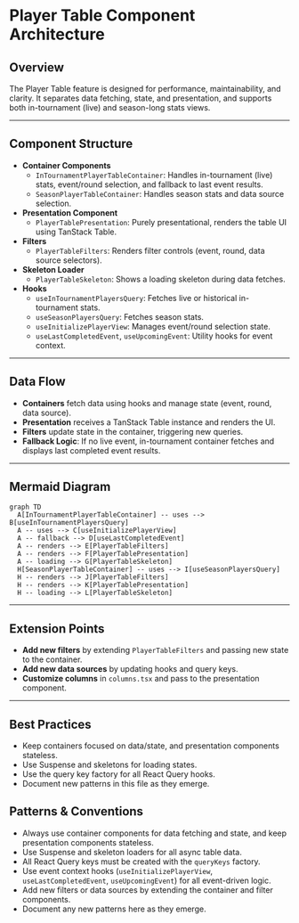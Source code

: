 # Player Table Component Architecture

## Overview

The Player Table feature is designed for performance, maintainability, and clarity. It separates data fetching, state, and presentation, and supports both in-tournament (live) and season-long stats views.

---

## Component Structure

- **Container Components**
  - `InTournamentPlayerTableContainer`: Handles in-tournament (live) stats, event/round selection, and fallback to last event results.
  - `SeasonPlayerTableContainer`: Handles season stats and data source selection.
- **Presentation Component**
  - `PlayerTablePresentation`: Purely presentational, renders the table UI using TanStack Table.
- **Filters**
  - `PlayerTableFilters`: Renders filter controls (event, round, data source selectors).
- **Skeleton Loader**
  - `PlayerTableSkeleton`: Shows a loading skeleton during data fetches.
- **Hooks**
  - `useInTournamentPlayersQuery`: Fetches live or historical in-tournament stats.
  - `useSeasonPlayersQuery`: Fetches season stats.
  - `useInitializePlayerView`: Manages event/round selection state.
  - `useLastCompletedEvent`, `useUpcomingEvent`: Utility hooks for event context.

---

## Data Flow

- **Containers** fetch data using hooks and manage state (event, round, data source).
- **Presentation** receives a TanStack Table instance and renders the UI.
- **Filters** update state in the container, triggering new queries.
- **Fallback Logic**: If no live event, in-tournament container fetches and displays last completed event results.

---

## Mermaid Diagram

```mermaid
graph TD
  A[InTournamentPlayerTableContainer] -- uses --> B[useInTournamentPlayersQuery]
  A -- uses --> C[useInitializePlayerView]
  A -- fallback --> D[useLastCompletedEvent]
  A -- renders --> E[PlayerTableFilters]
  A -- renders --> F[PlayerTablePresentation]
  A -- loading --> G[PlayerTableSkeleton]
  H[SeasonPlayerTableContainer] -- uses --> I[useSeasonPlayersQuery]
  H -- renders --> J[PlayerTableFilters]
  H -- renders --> K[PlayerTablePresentation]
  H -- loading --> L[PlayerTableSkeleton]
```

---

## Extension Points

- **Add new filters** by extending `PlayerTableFilters` and passing new state to the container.
- **Add new data sources** by updating hooks and query keys.
- **Customize columns** in `columns.tsx` and pass to the presentation component.

---

## Best Practices

- Keep containers focused on data/state, and presentation components stateless.
- Use Suspense and skeletons for loading states.
- Use the query key factory for all React Query hooks.
- Document new patterns in this file as they emerge.

## Patterns & Conventions

- Always use container components for data fetching and state, and keep presentation components stateless.
- Use Suspense and skeleton loaders for all async table data.
- All React Query keys must be created with the `queryKeys` factory.
- Use event context hooks (`useInitializePlayerView`, `useLastCompletedEvent`, `useUpcomingEvent`) for all event-driven logic.
- Add new filters or data sources by extending the container and filter components.
- Document any new patterns here as they emerge. 